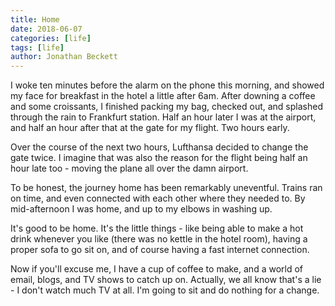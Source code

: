 ```yaml
---
title: Home
date: 2018-06-07
categories: [life]
tags: [life]
author: Jonathan Beckett
---
```


I woke ten minutes before the alarm on the phone this morning, and showed my face for breakfast in the hotel a little after 6am. After downing a coffee and some croissants, I finished packing my bag, checked out, and splashed through the rain to Frankfurt station. Half an hour later I was at the airport, and half an hour after that at the gate for my flight. Two hours early.

Over the course of the next two hours, Lufthansa decided to change the gate twice. I imagine that was also the reason for the flight being half an hour late too - moving the plane all over the damn airport.

To be honest, the journey home has been remarkably uneventful. Trains ran on time, and even connected with each other where they needed to. By mid-afternoon I was home, and up to my elbows in washing up.

It's good to be home. It's the little things - like being able to make a hot drink whenever you like (there was no kettle in the hotel room), having a proper sofa to go sit on, and of course having a fast internet connection.

Now if you'll excuse me, I have a cup of coffee to make, and a world of email, blogs, and TV shows to catch up on. Actually, we all know that's a lie - I don't watch much TV at all. I'm going to sit and do nothing for a change.